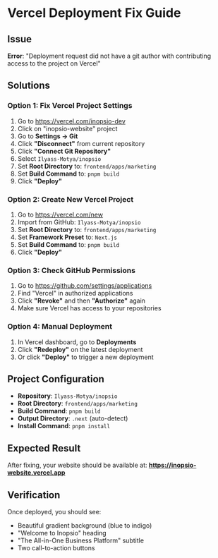 # Vercel Deployment Fix Guide

## Issue
**Error**: "Deployment request did not have a git author with contributing access to the project on Vercel"

## Solutions

### Option 1: Fix Vercel Project Settings
1. Go to https://vercel.com/inopsio-dev
2. Click on "inopsio-website" project
3. Go to **Settings → Git**
4. Click **"Disconnect"** from current repository
5. Click **"Connect Git Repository"**
6. Select `Ilyass-Motya/inopsio`
7. Set **Root Directory** to: `frontend/apps/marketing`
8. Set **Build Command** to: `pnpm build`
9. Click **"Deploy"**

### Option 2: Create New Vercel Project
1. Go to https://vercel.com/new
2. Import from GitHub: `Ilyass-Motya/inopsio`
3. Set **Root Directory** to: `frontend/apps/marketing`
4. Set **Framework Preset** to: `Next.js`
5. Set **Build Command** to: `pnpm build`
6. Click **"Deploy"**

### Option 3: Check GitHub Permissions
1. Go to https://github.com/settings/applications
2. Find "Vercel" in authorized applications
3. Click **"Revoke"** and then **"Authorize"** again
4. Make sure Vercel has access to your repositories

### Option 4: Manual Deployment
1. In Vercel dashboard, go to **Deployments**
2. Click **"Redeploy"** on the latest deployment
3. Or click **"Deploy"** to trigger a new deployment

## Project Configuration
- **Repository**: `Ilyass-Motya/inopsio`
- **Root Directory**: `frontend/apps/marketing`
- **Build Command**: `pnpm build`
- **Output Directory**: `.next` (auto-detect)
- **Install Command**: `pnpm install`

## Expected Result
After fixing, your website should be available at:
**https://inopsio-website.vercel.app**

## Verification
Once deployed, you should see:
- Beautiful gradient background (blue to indigo)
- "Welcome to Inopsio" heading
- "The All-in-One Business Platform" subtitle
- Two call-to-action buttons
